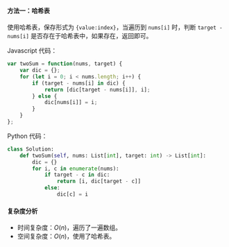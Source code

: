 #### 方法一：哈希表

使用哈希表，保存形式为 `{value:index}`，当遍历到 `nums[i]` 时，判断 `target - nums[i]` 是否存在于哈希表中，如果存在，返回即可。

Javascript 代码：

```javascript
var twoSum = function(nums, target) {
    var dic = {};
    for (let i = 0; i < nums.length; i++) {
        if (target - nums[i] in dic) {
            return [dic[target - nums[i]], i];
        } else {
            dic[nums[i]] = i;
        }
    }
};
```

Python 代码：

```python
class Solution:
    def twoSum(self, nums: List[int], target: int) -> List[int]:
        dic = {}
        for i, c in enumerate(nums):
            if target - c in dic:
                return [i, dic[target - c]]
            else:
                dic[c] = i
```

#### 复杂度分析

- 时间复杂度：$O(n)$，遍历了一遍数组。
- 空间复杂度：$O(n)$，使用了哈希表。
